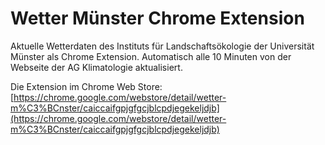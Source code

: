 # Wetter Münster Chrome Extension

Aktuelle Wetterdaten des Instituts für Landschaftsökologie der Universität Münster als Chrome Extension. Automatisch alle 10 Minuten von der Webseite der AG Klimatologie aktualisiert.

Die Extension im Chrome Web Store: [https://chrome.google.com/webstore/detail/wetter-m%C3%BCnster/caiccaifgpjgfgcjblcpdjegekeljdjb](https://chrome.google.com/webstore/detail/wetter-m%C3%BCnster/caiccaifgpjgfgcjblcpdjegekeljdjb)
